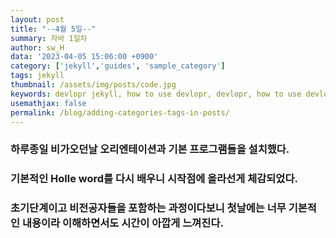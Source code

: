 ```yaml
---
layout: post
title: "--4월 5일--"
summary: 자바 1일차
author: sw_H
data: '2023-04-05 15:06:00 +0900'
category: ['jekyll','guides', 'sample_category']
tags: jekyll
thumbnail: /assets/img/posts/code.jpg
keywords: devlopr jekyll, how to use devlopr, devlopr, how to use devlopr-jekyll, devlopr-jekyll tutorial,best jekyll themes, multi categories and tags
usemathjax: false
permalink: /blog/adding-categories-tags-in-posts/
---
```


### 하루종일 비가오던날 오리엔테이션과 기본 프로그램들을 설치했다.

### 기본적인 Holle word를 다시 배우니 시작점에 올라선게 체감되었다.

### 초기단계이고 비전공자들을 포함하는 과정이다보니 첫날에는 너무 기본적인 내용이라 이해하면서도 시간이 아깝게 느껴진다.

